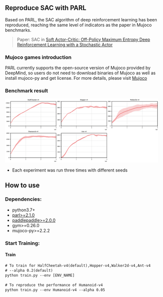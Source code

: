 ## Reproduce SAC with PARL
Based on PARL, the SAC algorithm of deep reinforcement learning has been reproduced, reaching the same level of indicators as the paper in Mujoco benchmarks.

> Paper: SAC in [Soft Actor-Critic: Off-Policy Maximum Entropy Deep Reinforcement Learning with a Stochastic Actor](https://arxiv.org/abs/1801.01290)

### Mujoco games introduction
PARL currently supports the open-source version of Mujoco provided by DeepMind, so users do not need to download binaries of Mujoco as well as install mujoco-py and get license. For more details, please visit [Mujoco](https://github.com/deepmind/mujoco)

### Benchmark result

<img src="https://github.com/benchmarking-rl/PARL-experiments/blob/master/SAC/paddle/result.png" alt="SAC_results"/>

+ Each experiment was run three times with different seeds

## How to use
### Dependencies:
+ python3.7+
+ [parl>=2.1.0](https://github.com/PaddlePaddle/PARL)
+ [paddlepaddle>=2.0.0](https://github.com/PaddlePaddle/Paddle)
+ gym>=0.26.0
+ mujoco-py>=2.2.2

### Start Training:
#### Train
```
# To train for HalfCheetah-v4(default),Hopper-v4,Walker2d-v4,Ant-v4
# --alpha 0.2(default)
python train.py --env [ENV_NAME]

# To reproduce the performance of Humanoid-v4
python train.py --env Humanoid-v4 --alpha 0.05
